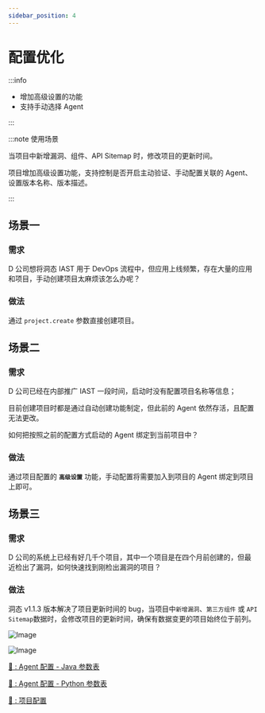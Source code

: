 ```yaml
---
sidebar_position: 4
---
```


# 配置优化

:::info

* 增加高级设置的功能
* 支持手动选择 Agent

:::

:::note 使用场景

当项目中新增漏洞、组件、API Sitemap 时，修改项目的更新时间。

项目增加高级设置功能，支持控制是否开启主动验证、手动配置关联的 Agent、设置版本名称、版本描述。

:::

## 场景一
### 需求
D 公司想将洞态 IAST 用于 DevOps 流程中，但应用上线频繁，存在大量的应用和项目，手动创建项目太麻烦该怎么办呢？

### 做法 
通过 `project.create` 参数直接创建项目。

## 场景二
### 需求
D 公司已经在内部推广 IAST 一段时间，启动时没有配置项目名称等信息；

目前创建项目时都是通过自动创建功能制定，但此前的 Agent 依然存活，且配置无法更改。

如何把按照之前的配置方式启动的 Agent 绑定到当前项目中？

### 做法 
通过项目配置的 **`高级设置`** 功能，手动配置将需要加入到项目的 Agent 绑定到项目上即可。

## 场景三
### 需求
D 公司的系统上已经有好几千个项目，其中一个项目是在四个月前创建的，但最近检出了漏洞，如何快速找到刚检出漏洞的项目？

### 做法 
洞态 v1.1.3 版本解决了项目更新时间的 bug，当项目中`新增漏洞`、`第三方组件` 或 `API Sitemap`数据时，会修改项目的更新时间，确保有数据变更的项目始终位于前列。

![Image](/img/docs/tutorial/zh_optimization-01.png "")

![Image](/img/docs/tutorial/zh_optimization-02.png "")

[🔗 : Agent 配置 - Java 参数表](../getting-started/agent/parameter/config-java-agent)

[🔗 : Agent 配置 - Python 参数表](../getting-started/agent/parameter/config-python-agent)

[🔗 : 项目配置](../operation/application-management#新建项目)

